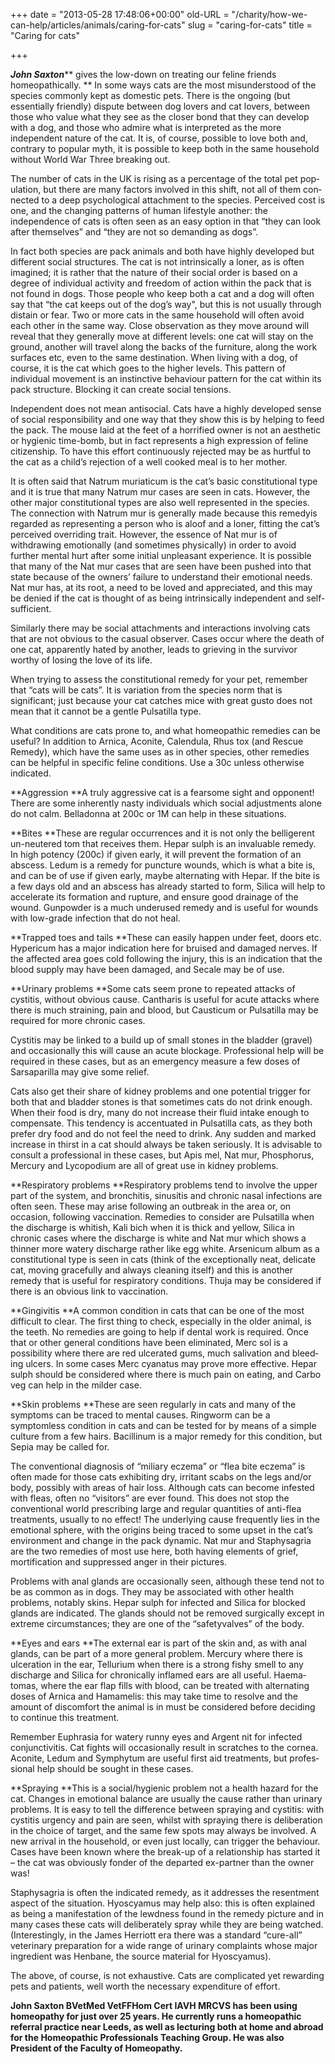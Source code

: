 +++
date = "2013-05-28 17:48:06+00:00"
old-URL = "/charity/how-we-can-help/articles/animals/caring-for-cats"
slug = "caring-for-cats"
title = "Caring for cats"

+++

_**John Saxton**_** gives the low-down on treating our feline friends homeopathically.
**
In some ways cats are the most mis­understood of the species commonly kept as domestic pets. There is the ongoing (but essentially friendly) dis­pute between dog lovers and cat lovers, between those who value what they see as the closer bond that they can develop with a dog, and those who admire what is interpreted as the more independent nature of the cat. It is, of course, possi­ble to love both and, contrary to pop­ular myth, it is possible to keep both in the same household without World War Three breaking out.

The number of cats in the UK is ris­ing as a percentage of the total pet pop­ulation, but there are many factors involved in this shift, not all of them con­nected to a deep psychological attach­ment to the species. Perceived cost is one, and the changing patterns of human lifestyle another: the independence of cats is often seen as an easy option in that “they can look after themselves” and “they are not so demanding as dogs”.

In fact both species are pack animals and both have highly developed but dif­ferent social structures. The cat is not intrinsically a loner, as is often imagined; it is rather that the nature of their social order is based on a degree of individual activity and freedom of action within the pack that is not found in dogs. Those people who keep both a cat and a dog will often say that “the cat keeps out of the dog’s way", but this is not usually through distain or fear. Two or more cats in the same household will often avoid each other in the same way. Close obser­vation as they move around will reveal that they generally move at different lev­els: one cat will stay on the ground, another will travel along the backs of the furniture, along the work surfaces etc, even to the same destination. When living with a dog, of course, it is the cat which goes to the higher levels. This pat­tern of individual movement is an instinctive behaviour pattern for the cat within its pack structure. Blocking it can create social tensions.

Independent does not mean anti­social. Cats have a highly developed sense of social responsibility and one way that they show this is by helping to feed the pack. The mouse laid at the feet of a horrified owner is not an aesthetic or hygienic time-bomb, but in fact rep­resents a high expression of feline citi­zenship. To have this effort continuously rejected may be as hurtful to the cat as a child’s rejection of a well cooked meal is to her mother.

It is often said that Natrum muri­aticum is the cat’s basic constitutional type and it is true that many Natrum mur cases are seen in cats. However, the other major constitutional types are also well represented in the species. The con­nection with Natrum mur is generally made because this remedyis regarded as representing a person who is aloof and a loner, fitting the cat’s perceived over­riding trait. However, the essence of Nat mur is of withdrawing emotionally (and sometimes physically) in order to avoid further mental hurt after some initial unpleasant experience. It is possible that many of the Nat mur cases that are seen have been pushed into that state because of the owners’ failure to understand their emotional needs. Nat mur has, at its root, a need to be loved and appreciated, and this may be denied if the cat is thought of as being intrinsically inde­pendent and self-sufficient.

Similarly there may be social attach­ments and interactions involving cats that are not obvious to the casual observer. Cases occur where the death of one cat, apparently hated by another, leads to grieving in the survivor worthy of losing the love of its life.

When trying to assess the constitutional remedy for your pet, remember that “cats will be cats”. It is variation from the species norm that is significant; just because your cat catches mice with great gusto does not mean that it can­not be a gentle Pulsatilla type.

What conditions are cats prone to, and what homeopathic remedies can be useful? In addition to Arnica, Aconite, Calendula, Rhus tox (and Rescue Remedy), which have the same uses as in other species, other remedies can be helpful in specific feline conditions. Use a 30c unless otherwise indicated.

**Aggression
**A truly aggressive cat is a fearsome sight and opponent! There are some inher­ently nasty individuals which social adjustments alone do not calm. Belladonna at 200c or 1M can help in these situations.

**Bites
**These are regular occurrences and it is not only the belligerent un-neutered tom that receives them. Hepar sulph is an invaluable remedy. In high potency (200c) if given early, it will prevent the formation of an abscess. Ledum is a rem­edy for puncture wounds, which is what a bite is, and can be of use if given early, maybe alternating with Hepar. If the bite is a few days old and an abscess has already started to form, Silica will help to accelerate its formation and rupture, and ensure good drainage of the wound. Gunpowder is a much underused rem­edy and is useful for wounds with low-grade infection that do not heal.

**Trapped toes and tails
**These can easily happen under feet, doors etc. Hypericum has a major indi­cation here for bruised and damaged nerves. If the affected area goes cold fol­lowing the injury, this is an indication that the blood supply may have been damaged, and Secale may be of use.

**Urinary problems
**Some cats seem prone to repeated attacks of cystitis, without obvious cause. Cantharis is useful for acute attacks where there is much straining, pain and blood, but Causticum or Pulsatilla may be required for more chronic cases.

Cystitis may be linked to a build up of small stones in the bladder (gravel) and occasionally this will cause an acute blockage. Professional help will be required in these cases, but as an emer­gency measure a few doses of Sarsa­parilla may give some relief.

Cats also get their share of kidney problems and one potential trigger for both that and bladder stones is that sometimes cats do not drink enough. When their food is dry, many do not increase their fluid intake enough to compensate. This tendency is accentu­ated in Pulsatilla cats, as they both pre­fer dry food and do not feel the need to drink. Any sudden and marked increase in thirst in a cat should always be taken seriously. It is advisable to consult a pro­fessional in these cases, but Apis mel, Nat mur, Phosphorus, Mercury and Lycopodium are all of great use in kid­ney problems.

**Respiratory problems
**Respiratory problems tend to involve the upper part of the system, and bron­chitis, sinusitis and chronic nasal infec­tions are often seen. These may arise following an outbreak in the area or, on occasion, following vaccination. Remedies to consider are Pulsatilla when the discharge is whitish, Kali bich when it is thick and yellow, Silica in chronic cases where the discharge is white and Nat mur which shows a thinner more watery discharge rather like egg white. Arsenicum album as a constitutional type is seen in cats (think of the excep­tionally neat, delicate cat, moving grace­fully and always cleaning itself) and this is another remedy that is useful for res­piratory conditions. Thuja may be con­sidered if there is an obvious link to vaccination.

**Gingivitis
**A common condition in cats that can be one of the most difficult to clear. The first thing to check, especially in the older animal, is the teeth. No remedies are going to help if dental work is required. Once that or other general con­ditions have been eliminated, Merc sol is a possibility where there are red ulcer­ated gums, much salivation and bleed­ing ulcers. In some cases Merc cyanatus may prove more effective. Hepar sulph should be considered where there is much pain on eating, and Carbo veg can help in the milder case.

**Skin problems
**These are seen regularly in cats and many of the symptoms can be traced to mental causes. Ringworm can be a symptomless condition in cats and can be tested for by means of a simple cul­ture from a few hairs. Bacillinum is a major remedy for this condition, but Sepia may be called for.

The conventional diagnosis of “mil­iary eczema” or “flea bite eczema” is often made for those cats exhibiting dry, irritant scabs on the legs and/or body, possibly with areas of hair loss. Although cats can become infested with fleas, often no “visitors” are ever found. This does not stop the conventional world prescribing large and regular quantities of anti-flea treatments, usu­ally to no effect! The underlying cause frequently lies in the emotional sphere, with the origins being traced to some upset in the cat’s environment and change in the pack dynamic. Nat mur and Staphysagria are the two remedies of most use here, both having elements of grief, mortification and suppressed anger in their pictures.

Problems with anal glands are occa­sionally seen, although these tend not to be as common as in dogs. They may be associated with other health problems, notably skins. Hepar sulph for infected and Silica for blocked glands are indi­cated. The glands should not be removed surgically except in extreme circum­stances; they are one of the “safety­valves” of the body.

**Eyes and ears
**The external ear is part of the skin and, as with anal glands, can be part of a more general problem. Mercury where there is ulceration in the ear, Tellurium when there is a strong fishy smell to any discharge and Silica for chronically inflamed ears are all useful. Haema­tomas, where the ear flap fills with blood, can be treated with alternating doses of Arnica and Hamamelis: this may take time to resolve and the amount of discomfort the animal is in must be considered before deciding to continue this treatment.

Remember Euphrasia for watery runny eyes and Argent nit for infected conjunctivitis. Cat fights will occasion­ally result in scratches to the cornea. Aconite, Ledum and Symphytum are useful first aid treatments, but profes­sional help should be sought in these cases.

**Spraying
**This is a social/hygienic problem not a health hazard for the cat. Changes in emotional balance are usually the cause rather than urinary problems. It is easy to tell the difference between spraying and cystitis: with cystitis urgency and pain are seen, whilst with spraying there is deliberation in the choice of target, and the same few spots may always be involved. A new arrival in the house­hold, or even just locally, can trigger the behaviour. Cases have been known where the break-up of a relationship has started it – the cat was obviously fonder of the departed ex-partner than the owner was!

Staphysagria is often the indicated remedy, as it addresses the resentment aspect of the situation. Hyoscyamus may help also: this is often explained as being a manifestation of the lewdness found in the remedy picture and in many cases these cats will deliberately spray while they are being watched. (Interestingly, in the James Herriott era there was a standard “cure-all” veterinary prepa­ration for a wide range of urinary com­plaints whose major ingredient was Henbane, the source material for Hyoscyamus).

The above, of course, is not exhaus­tive. Cats are complicated yet reward­ing pets and patients, well worth the necessary expenditure of effort.

**John Saxton BVetMed VetFFHom Cert IAVH MRCVS has been using homeopathy for just over 25 years. He currently runs a homeopathic referral practice near Leeds, as well as lecturing both at home and abroad for the Homeopathic Professionals Teaching Group. He was also President of the Faculty of Homeopathy.**
